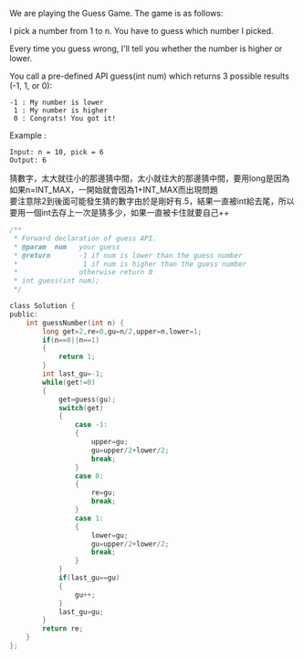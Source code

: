 We are playing the Guess Game. The game is as follows:

I pick a number from 1 to n. You have to guess which number I picked.

Every time you guess wrong, I'll tell you whether the number is higher or lower.

You call a pre-defined API guess(int num) which returns 3 possible results (-1, 1, or 0):
```
-1 : My number is lower
 1 : My number is higher
 0 : Congrats! You got it!
 ```
Example :
```
Input: n = 10, pick = 6
Output: 6
```
猜數字，太大就往小的那邊猜中間，太小就往大的那邊猜中間，要用long是因為如果n=INT_MAX，一開始就會因為1+INT_MAX而出現問題  
要注意除2到後面可能發生猜的數字由於是剛好有.5，結果一直被int給去尾，所以要用一個int去存上一次是猜多少，如果一直被卡住就要自己++

```c
/** 
 * Forward declaration of guess API.
 * @param  num   your guess
 * @return 	     -1 if num is lower than the guess number
 *			      1 if num is higher than the guess number
 *               otherwise return 0
 * int guess(int num);
 */

class Solution {
public:
    int guessNumber(int n) {
        long get=2,re=0,gu=n/2,upper=n,lower=1;
        if(n==0||n==1)
        {
            return 1;
        }
        int last_gu=-1;
        while(get!=0)
        {
            get=guess(gu);
            switch(get)
            {
                case -1:
                {
                    upper=gu;
                    gu=upper/2+lower/2;
                    break;
                }
                case 0:
                {
                    re=gu;
                    break;
                }
                case 1:
                {
                    lower=gu;
                    gu=upper/2+lower/2;
                    break;
                }
            }
            if(last_gu==gu)
            {
                gu++;
            }    
            last_gu=gu;   
        }
        return re;
    }
};
```

